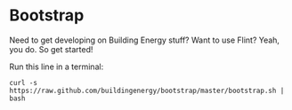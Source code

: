 Bootstrap
=========

Need to get developing on Building Energy stuff?  Want to use Flint?  Yeah, you do.  So get started!

Run this line in a terminal:
```
curl -s https://raw.github.com/buildingenergy/bootstrap/master/bootstrap.sh | bash
```


